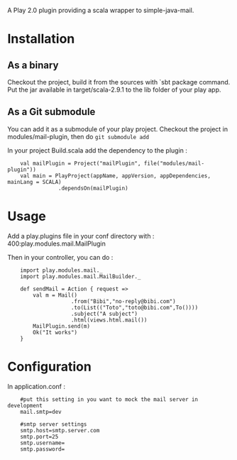 A Play 2.0 plugin providing a scala wrapper to simple-java-mail.

Installation
============

As a binary
-----------

Checkout the project, build it from the sources with `sbt package command.
Put the jar available in target/scala-2.9.1 to the lib folder of your play app.

As a Git submodule
------------------
You can add it as a submodule of your play project.
Checkout the project in modules/mail-plugin, then do `git submodule add`

In your project Build.scala add the dependency to the plugin :

        val mailPlugin = Project("mailPlugin", file("modules/mail-plugin"))
        val main = PlayProject(appName, appVersion, appDependencies, mainLang = SCALA)
                    .dependsOn(mailPlugin)


Usage
=====

Add a play.plugins file in your conf directory with :
        400:play.modules.mail.MailPlugin

Then in your controller, you can do :

        import play.modules.mail._
        import play.modules.mail.MailBuilder._

        def sendMail = Action { request =>
            val m = Mail()
                        .from("Bibi","no-reply@bibi.com")
                        .to(List(("Toto","toto@bibi.com",To())))
                        .subject("A subject")
                        .html(views.html.mail())
            MailPlugin.send(m)
            Ok("It works")
        }

Configuration
=============
In application.conf :

        #put this setting in you want to mock the mail server in development
        mail.smtp=dev

        #smtp server settings
        smtp.host=smtp.server.com
        smtp.port=25
        smtp.username=
        smtp.password=


